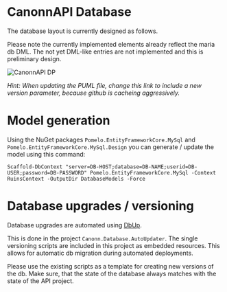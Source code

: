 # CanonnAPI Database

The database layout is currently designed as follows.

Please note the currently implemented elements already reflect the maria db DML. The not yet DML-like entries are not implemented and this is preliminary design.

![CanonnAPI DP](http://www.plantuml.com/plantuml/svg/7St12SCm3030VwPe1wX5leNIb4uIIo8HEBAnf6JzcZxlTOlvsZsECjr5iGHnz7BRtPiz0VfwfKryZnp67QiwgoUi1-2gLVLXAAp8yFtpqmI8Jowr0LMq0PDDWJBq43NAgOtgVRxcULfOQU07.svg)

_Hint: When updating the PUML file, change this link to include a new version parameter, because github is cacheing aggressively._

# Model generation

Using the NuGet packages `Pomelo.EntityFrameworkCore.MySql` and `Pomelo.EntityFrameworkCore.MySql.Design` you can generate / update the model using this command:

```
Scaffold-DbContext "server=DB-HOST;database=DB-NAME;userid=DB-USER;password=DB-PASSWORD" Pomelo.EntityFrameworkCore.MySql -Context RuinsContext -OutputDir DatabaseModels -Force
```

# Database upgrades / versioning

Database upgrades are automated using [DbUp](https://github.com/DbUp/DbUp).

This is done in the project `Canonn.Database.AutoUpdater`. The single versioning scripts are included in this project as embedded resources. This allows for automatic db migration during automated deployments.

Please use the existing scripts as a template for creating new versions of the db.
Make sure, that the state of the database always matches with the state of the API project.
